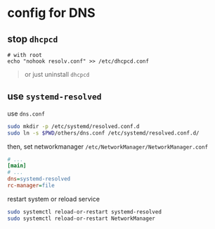 # config for DNS

## stop `dhcpcd`

```shell
# with root
echo "nohook resolv.conf" >> /etc/dhcpcd.conf
```

> or just uninstall `dhcpcd`

## use `systemd-resolved`

use `dns.conf`

```bash
sudo mkdir -p /etc/systemd/resolved.conf.d
sudo ln -s $PWD/others/dns.conf /etc/systemd/resolved.conf.d/
```

then, set networkmanager `/etc/NetworkManager/NetworkManager.conf`

```ini
# ...
[main]
# ...
dns=systemd-resolved
rc-manager=file
```

restart system or reload service

```bash
sudo systemctl reload-or-restart systemd-resolved
sudo systemctl reload-or-restart NetworkManager
```
